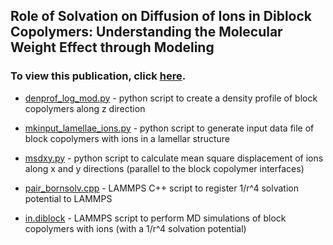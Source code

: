 ## Role of Solvation on Diffusion of Ions in Diblock Copolymers: Understanding the Molecular Weight Effect through Modeling
### To view this publication, click [here](https://pubs.acs.org/doi/10.1021/jacs.9b07227). 

- [denprof_log_mod.py](https://github.com/hall-polymers/published-work/blob/master/2019-seo2019role/denprof_log_mod.py) - python script to create a density profile of block copolymers along z direction

- [mkinput_lamellae_ions.py](https://github.com/hall-polymers/published-work/blob/master/2019-seo2019role/mkinput_lamellae_ions.py) - python script to generate input data file of block copolymers with ions in a lamellar structure

- [msdxy.py](https://github.com/hall-polymers/published-work/blob/master/2019-seo2019role/msdxy.py) - python script to calculate mean square displacement of ions along x and y directions (parallel to the block copolymer interfaces)

- [pair_bornsolv.cpp](https://github.com/hall-polymers/published-work/blob/master/2019-seo2019role/pair_bornsolv.cpp) - LAMMPS C++ script to register 1/r^4 solvation potential to LAMMPS

- [in.diblock](https://github.com/hall-polymers/published-work/blob/master/2019-seo2019role/in.diblock) - LAMMPS script to perform MD simulations of block copolymers with ions (with a 1/r^4 solvation potential)